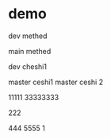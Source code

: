 # demo

dev methed

main
methed


dev cheshi1

master ceshi1
master ceshi 2


11111
33333333

222


444
5555
1

